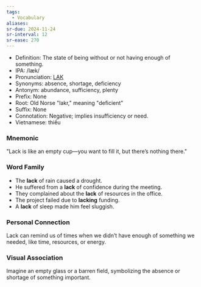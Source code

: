 ```yaml
---
tags:
  - Vocabulary
aliases:
sr-due: 2024-11-24
sr-interval: 12
sr-ease: 270
---
```

- Definition: The state of being without or not having enough of something.
- IPA: /læk/
- Pronunciation: [LAK](https://www.google.com/search?q=how+to+pronounce=lack)
- Synonyms: absence, shortage, deficiency
- Antonym: abundance, sufficiency, plenty
- Prefix: None
- Root: Old Norse "lakr," meaning "deficient"
- Suffix: None
- Connotation: Negative; implies insufficiency or need.
- Vietnamese: thiếu

### Mnemonic

"Lack is like an empty cup—you want to fill it, but there’s nothing there."

### Word Family
- The **lack** of rain caused a drought.
- He suffered from a **lack** of confidence during the meeting.
- They complained about the **lack** of resources in the office.
- The project failed due to **lacking** funding.
- A **lack** of sleep made him feel sluggish.

### Personal Connection
Lack can remind us of times when we didn’t have enough of something we needed, like time, resources, or energy.

### Visual Association
Imagine an empty glass or a barren field, symbolizing the absence or shortage of something important.